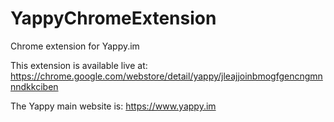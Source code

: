 # YappyChromeExtension
Chrome extension for Yappy.im

This extension is available live at: https://chrome.google.com/webstore/detail/yappy/jleajjoinbmogfgencngmnnndkkciben

The Yappy main website is: https://www.yappy.im
